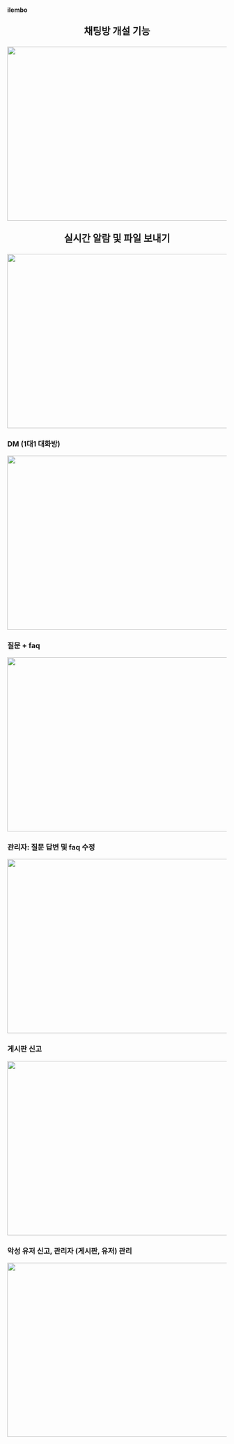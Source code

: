 #### ilembo


<p align="center" style="font-size: 22px; font-weight: bolder;">
  채팅방 개설 기능
</p>
<p align="center"> 
<img src="https://github.com/gahuileeee/ilembo/assets/141610403/54ce9a00-3694-4918-9fc4-275d0f467016"  width="600" height="400">
</p>


<p align="center" style="font-size: 22px; font-weight: bolder;">
실시간 알람 및 파일 보내기
</p>

<p align="center"> 
<img src="https://github.com/gahuileeee/ilembo/assets/141610403/056ac682-5334-4ef0-8d4e-6e5edf9a04a5" width="600" height="400">
</p>


### DM (1대1 대화방)
<p align="center"> 
<img src="https://github.com/gahuileeee/ilembo/assets/141610403/69475b7e-8488-4547-9903-4c8375c5fed9" width="600" height="400">
</p>

### 질문 + faq 
<p align="center"> 
<img src="https://github.com/gahuileeee/ilembo/assets/141610403/bf8cd3d8-daf2-4f03-b016-33f9d49db4d0" width="600" height="400">
</p>

### 관리자: 질문 답변 및 faq 수정
<p align="center"> 
<img src="https://github.com/gahuileeee/ilembo/assets/141610403/a71b7ef0-3066-44c3-bb9e-7955950b7c35" width="600" height="400">
</p>

### 게시판 신고
<p align="center"> 
<img src="https://github.com/gahuileeee/ilembo/assets/141610403/86d05a70-7e64-412f-8ed3-97047c1e5c19" width="600" height="400">
</p>

### 악성 유저 신고, 관리자 (게시판, 유저) 관리
<p align="center"> 
<img src="https://github.com/gahuileeee/ilembo/assets/141610403/246210b2-1a01-4d20-acb0-197d6cf02e57" width="600" height="400">
</p>

